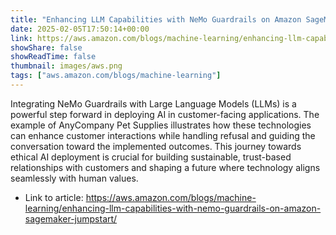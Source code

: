 ```yaml
---
title: "Enhancing LLM Capabilities with NeMo Guardrails on Amazon SageMaker JumpStart"
date: 2025-02-05T17:50:14+00:00
link: https://aws.amazon.com/blogs/machine-learning/enhancing-llm-capabilities-with-nemo-guardrails-on-amazon-sagemaker-jumpstart/
showShare: false
showReadTime: false
thumbnail: images/aws.png
tags: ["aws.amazon.com/blogs/machine-learning"]
---
```

Integrating NeMo Guardrails with Large Language Models (LLMs) is a powerful step forward in deploying AI in customer-facing applications. The example of AnyCompany Pet Supplies illustrates how these technologies can enhance customer interactions while handling refusal and guiding the conversation toward the implemented outcomes. This journey towards ethical AI deployment is crucial for building sustainable, trust-based relationships with customers and shaping a future where technology aligns seamlessly with human values.

- Link to article: https://aws.amazon.com/blogs/machine-learning/enhancing-llm-capabilities-with-nemo-guardrails-on-amazon-sagemaker-jumpstart/